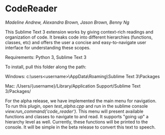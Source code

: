 # CodeReader

_Madeline Andrew, Alexandra Brown, Jason Brown, Benny Ng_

This Sublime Text 3 extension works by giving context-rich readings and organization of code. It breaks code into different hierarchies (functions, classes, etc) and offers the user a concise and easy-to-navigate user interface for understanding these scopes.

Requirements: Python 3, Sublime Text 3

To install, pull this folder along the path:

Windows: c:\users\<username>\AppData\Roaming\Sublime Text 3\Packages

Mac: /Users/{username}/Library/Application Support/Sublime Text 3/Packages/

For the alpha release, we have implemented the main menu for navigation. To run this plugin, open _test_alpha.cpp_ and run in the sublime console _view.run_command('code_reader')_. This menu will present available functions and classes to navigate to and read. It supports "going up" a hierarchy level as well. Currently, these functions will be printed to the console. It will be simple in the beta release to convert this text to speech.